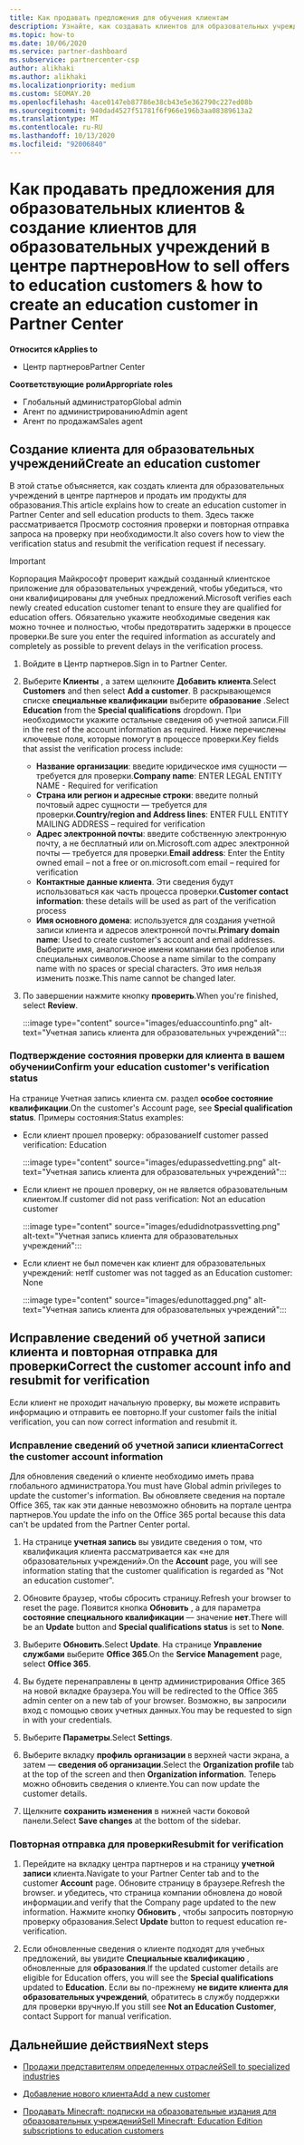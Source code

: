 ```yaml
---
title: Как продавать предложения для обучения клиентам
description: Узнайте, как создавать клиентов для образовательных учреждений и продавать предложения в центре партнеров.
ms.topic: how-to
ms.date: 10/06/2020
ms.service: partner-dashboard
ms.subservice: partnercenter-csp
author: alikhaki
ms.author: alikhaki
ms.localizationpriority: medium
ms.custom: SEOMAY.20
ms.openlocfilehash: 4ace0147eb87786e38cb43e5e362790c227ed08b
ms.sourcegitcommit: 940dad4527f51781f6f966e196b3aa08389613a2
ms.translationtype: MT
ms.contentlocale: ru-RU
ms.lasthandoff: 10/13/2020
ms.locfileid: "92006840"
---
```

# <a name="how-to-sell-offers-to-education-customers--how-to-create-an-education-customer-in-partner-center"></a><span data-ttu-id="c7610-103">Как продавать предложения для образовательных клиентов & создание клиентов для образовательных учреждений в центре партнеров</span><span class="sxs-lookup"><span data-stu-id="c7610-103">How to sell offers to education customers & how to create an education customer in Partner Center</span></span>

<span data-ttu-id="c7610-104">**Относится к**</span><span class="sxs-lookup"><span data-stu-id="c7610-104">**Applies to**</span></span>

- <span data-ttu-id="c7610-105">Центр партнеров</span><span class="sxs-lookup"><span data-stu-id="c7610-105">Partner Center</span></span>

<span data-ttu-id="c7610-106">**Соответствующие роли**</span><span class="sxs-lookup"><span data-stu-id="c7610-106">**Appropriate roles**</span></span>

- <span data-ttu-id="c7610-107">Глобальный администратор</span><span class="sxs-lookup"><span data-stu-id="c7610-107">Global admin</span></span>
- <span data-ttu-id="c7610-108">Агент по администрированию</span><span class="sxs-lookup"><span data-stu-id="c7610-108">Admin agent</span></span>
- <span data-ttu-id="c7610-109">Агент по продажам</span><span class="sxs-lookup"><span data-stu-id="c7610-109">Sales agent</span></span>

## <a name="create-an-education-customer"></a><span data-ttu-id="c7610-110">Создание клиента для образовательных учреждений</span><span class="sxs-lookup"><span data-stu-id="c7610-110">Create an education customer</span></span>

<span data-ttu-id="c7610-111">В этой статье объясняется, как создать клиента для образовательных учреждений в центре партнеров и продать им продукты для образования.</span><span class="sxs-lookup"><span data-stu-id="c7610-111">This article explains how to create an education customer in Partner Center and sell education products to them.</span></span> <span data-ttu-id="c7610-112">Здесь также рассматривается Просмотр состояния проверки и повторная отправка запроса на проверку при необходимости.</span><span class="sxs-lookup"><span data-stu-id="c7610-112">It also covers how to view the verification status and resubmit the verification request if necessary.</span></span>

> [!IMPORTANT]
> <span data-ttu-id="c7610-113">Корпорация Майкрософт проверит каждый созданный клиентское приложение для образовательных учреждений, чтобы убедиться, что они квалифицированы для учебных предложений.</span><span class="sxs-lookup"><span data-stu-id="c7610-113">Microsoft verifies each newly created education customer tenant to ensure they are qualified for education offers.</span></span>  <span data-ttu-id="c7610-114">Обязательно укажите необходимые сведения как можно точнее и полностью, чтобы предотвратить задержки в процессе проверки.</span><span class="sxs-lookup"><span data-stu-id="c7610-114">Be sure you enter the required information as accurately and completely as possible to prevent delays in the verification process.</span></span>

1. <span data-ttu-id="c7610-115">Войдите в Центр партнеров.</span><span class="sxs-lookup"><span data-stu-id="c7610-115">Sign in to Partner Center.</span></span>

2. <span data-ttu-id="c7610-116">Выберите **Клиенты** , а затем щелкните **Добавить клиента**.</span><span class="sxs-lookup"><span data-stu-id="c7610-116">Select **Customers** and then select **Add a customer**.</span></span> <span data-ttu-id="c7610-117">В раскрывающемся списке **специальные квалификации** выберите **образование** .</span><span class="sxs-lookup"><span data-stu-id="c7610-117">Select **Education** from the **Special qualifications** dropdown.</span></span>  <span data-ttu-id="c7610-118">При необходимости укажите остальные сведения об учетной записи.</span><span class="sxs-lookup"><span data-stu-id="c7610-118">Fill in the rest of the account information as required.</span></span>  <span data-ttu-id="c7610-119">Ниже перечислены ключевые поля, которые помогут в процессе проверки.</span><span class="sxs-lookup"><span data-stu-id="c7610-119">Key fields that assist the verification process include:</span></span>

   - <span data-ttu-id="c7610-120">**Название организации**: введите юридическое имя сущности — требуется для проверки.</span><span class="sxs-lookup"><span data-stu-id="c7610-120">**Company name**: ENTER LEGAL ENTITY NAME - Required for verification</span></span>
   - <span data-ttu-id="c7610-121">**Страна или регион и адресные строки**: введите полный почтовый адрес сущности — требуется для проверки.</span><span class="sxs-lookup"><span data-stu-id="c7610-121">**Country/region and Address lines**: ENTER FULL ENTITY MAILING ADDRESS – required for verification</span></span>
   - <span data-ttu-id="c7610-122">**Адрес электронной почты**: введите собственную электронную почту, а не бесплатный или on.Microsoft.com адрес электронной почты — требуется для проверки.</span><span class="sxs-lookup"><span data-stu-id="c7610-122">**Email address**:  Enter the Entity owned email – not a free or on.microsoft.com email – required for verification</span></span>
   - <span data-ttu-id="c7610-123">**Контактные данные клиента**. Эти сведения будут использоваться как часть процесса проверки.</span><span class="sxs-lookup"><span data-stu-id="c7610-123">**Customer contact information**: these details will be used as part of the verification process</span></span>
   - <span data-ttu-id="c7610-124">**Имя основного домена**: используется для создания учетной записи клиента и адресов электронной почты.</span><span class="sxs-lookup"><span data-stu-id="c7610-124">**Primary domain name**:  Used to create customer's account and email addresses.</span></span>  <span data-ttu-id="c7610-125">Выберите имя, аналогичное имени компании без пробелов или специальных символов.</span><span class="sxs-lookup"><span data-stu-id="c7610-125">Choose a name similar to the company name with no spaces or special characters.</span></span>  <span data-ttu-id="c7610-126">Это имя нельзя изменить позже.</span><span class="sxs-lookup"><span data-stu-id="c7610-126">This name cannot be changed later.</span></span>

3. <span data-ttu-id="c7610-127">По завершении нажмите кнопку **проверить**.</span><span class="sxs-lookup"><span data-stu-id="c7610-127">When you're finished, select **Review**.</span></span>

   :::image type="content" source="images/eduaccountinfo.png" alt-text="Учетная запись клиента для образовательных учреждений":::

### <a name="confirm-your-education-customers-verification-status"></a><span data-ttu-id="c7610-129">Подтверждение состояния проверки для клиента в вашем обучении</span><span class="sxs-lookup"><span data-stu-id="c7610-129">Confirm your education customer's verification status</span></span>

<span data-ttu-id="c7610-130">На странице Учетная запись клиента см. раздел **особое состояние квалификации**.</span><span class="sxs-lookup"><span data-stu-id="c7610-130">On the customer's Account page, see **Special qualification status**.</span></span>
<span data-ttu-id="c7610-131">Примеры состояния:</span><span class="sxs-lookup"><span data-stu-id="c7610-131">Status examples:</span></span>

- <span data-ttu-id="c7610-132">Если клиент прошел проверку: образование</span><span class="sxs-lookup"><span data-stu-id="c7610-132">If customer passed verification:  Education</span></span>

   :::image type="content" source="images/edupassedvetting.png" alt-text="Учетная запись клиента для образовательных учреждений":::

- <span data-ttu-id="c7610-134">Если клиент не прошел проверку, он не является образовательным клиентом.</span><span class="sxs-lookup"><span data-stu-id="c7610-134">If customer did not pass verification:  Not an education customer</span></span>

   :::image type="content" source="images/edudidnotpassvetting.png" alt-text="Учетная запись клиента для образовательных учреждений":::

- <span data-ttu-id="c7610-136">Если клиент не был помечен как клиент для образовательных учреждений: нет</span><span class="sxs-lookup"><span data-stu-id="c7610-136">If customer was not tagged as an Education customer:  None</span></span>

   :::image type="content" source="images/edunottagged.png" alt-text="Учетная запись клиента для образовательных учреждений":::

## <a name="correct-the-customer-account-info-and-resubmit-for-verification"></a><span data-ttu-id="c7610-138">Исправление сведений об учетной записи клиента и повторная отправка для проверки</span><span class="sxs-lookup"><span data-stu-id="c7610-138">Correct the customer account info and resubmit for verification</span></span>

<span data-ttu-id="c7610-139">Если клиент не проходит начальную проверку, вы можете исправить информацию и отправить ее повторно.</span><span class="sxs-lookup"><span data-stu-id="c7610-139">If your customer fails the initial verification, you can now correct information and resubmit it.</span></span>

### <a name="correct-the-customer-account-information"></a><span data-ttu-id="c7610-140">Исправление сведений об учетной записи клиента</span><span class="sxs-lookup"><span data-stu-id="c7610-140">Correct the customer account information</span></span>

<span data-ttu-id="c7610-141">Для обновления сведений о клиенте необходимо иметь права глобального администратора.</span><span class="sxs-lookup"><span data-stu-id="c7610-141">You must have Global admin privileges to update the customer's information.</span></span> <span data-ttu-id="c7610-142">Вы обновляете сведения на портале Office 365, так как эти данные невозможно обновить на портале центра партнеров.</span><span class="sxs-lookup"><span data-stu-id="c7610-142">You update the info on the Office 365 portal because this data can't be updated from the Partner Center portal.</span></span>

1. <span data-ttu-id="c7610-143">На странице **учетная запись** вы увидите сведения о том, что квалификация клиента рассматривается как «не для образовательных учреждений».</span><span class="sxs-lookup"><span data-stu-id="c7610-143">On the **Account** page, you will see information stating that the customer qualification is regarded as "Not an education customer".</span></span>

2. <span data-ttu-id="c7610-144">Обновите браузер, чтобы сбросить страницу.</span><span class="sxs-lookup"><span data-stu-id="c7610-144">Refresh your browser to reset the page.</span></span> <span data-ttu-id="c7610-145">Появится кнопка **Обновить** , а для параметра **состояние специального квалификации** — значение **нет**.</span><span class="sxs-lookup"><span data-stu-id="c7610-145">There will be an **Update** button and **Special qualifications status** is set to **None**.</span></span>

3. <span data-ttu-id="c7610-146">Выберите **Обновить**.</span><span class="sxs-lookup"><span data-stu-id="c7610-146">Select **Update**.</span></span> <span data-ttu-id="c7610-147">На странице **Управление службами** выберите **Office 365**.</span><span class="sxs-lookup"><span data-stu-id="c7610-147">On the **Service Management** page, select **Office 365**.</span></span>

4. <span data-ttu-id="c7610-148">Вы будете перенаправлены в центр администрирования Office 365 на новой вкладке браузера.</span><span class="sxs-lookup"><span data-stu-id="c7610-148">You will be redirected to the Office 365 admin center on a new tab of your browser.</span></span> <span data-ttu-id="c7610-149">Возможно, вы запросили вход с помощью своих учетных данных.</span><span class="sxs-lookup"><span data-stu-id="c7610-149">You may be requested to sign in with your credentials.</span></span>

5. <span data-ttu-id="c7610-150">Выберите **Параметры**.</span><span class="sxs-lookup"><span data-stu-id="c7610-150">Select **Settings**.</span></span>

6. <span data-ttu-id="c7610-151">Выберите вкладку **профиль организации** в верхней части экрана, а затем — **сведения об организации**.</span><span class="sxs-lookup"><span data-stu-id="c7610-151">Select the **Organization profile** tab at the top of the screen and then **Organization information**.</span></span> <span data-ttu-id="c7610-152">Теперь можно обновить сведения о клиенте.</span><span class="sxs-lookup"><span data-stu-id="c7610-152">You can now update the customer details.</span></span>

7. <span data-ttu-id="c7610-153">Щелкните **сохранить изменения** в нижней части боковой панели.</span><span class="sxs-lookup"><span data-stu-id="c7610-153">Select **Save changes** at the bottom of the sidebar.</span></span>  

### <a name="resubmit-for-verification"></a><span data-ttu-id="c7610-154">Повторная отправка для проверки</span><span class="sxs-lookup"><span data-stu-id="c7610-154">Resubmit for verification</span></span>

1. <span data-ttu-id="c7610-155">Перейдите на вкладку центра партнеров и на страницу **учетной записи** клиента.</span><span class="sxs-lookup"><span data-stu-id="c7610-155">Navigate to your Partner Center tab and to the customer **Account** page.</span></span> <span data-ttu-id="c7610-156">Обновите страницу в браузере.</span><span class="sxs-lookup"><span data-stu-id="c7610-156">Refresh the browser.</span></span> <span data-ttu-id="c7610-157">и убедитесь, что страница компании обновлена до новой информации.</span><span class="sxs-lookup"><span data-stu-id="c7610-157">and verify that the Company page updated to the new information.</span></span> <span data-ttu-id="c7610-158">Нажмите кнопку **Обновить** , чтобы запросить повторную проверку образования.</span><span class="sxs-lookup"><span data-stu-id="c7610-158">Select **Update** button to request education re-verification.</span></span>

2. <span data-ttu-id="c7610-159">Если обновленные сведения о клиенте подходят для учебных предложений, вы увидите **Специальные квалификацию** , обновленные для **образования**.</span><span class="sxs-lookup"><span data-stu-id="c7610-159">If the updated customer details are eligible for Education offers, you will see the **Special qualifications** updated to **Education**.</span></span> <span data-ttu-id="c7610-160">Если вы по-прежнему **не видите клиента для образовательных учреждений**, обратитесь в службу поддержки для проверки вручную.</span><span class="sxs-lookup"><span data-stu-id="c7610-160">If you still see **Not an Education Customer**, contact Support for manual verification.</span></span>

## <a name="next-steps"></a><span data-ttu-id="c7610-161">Дальнейшие действия</span><span class="sxs-lookup"><span data-stu-id="c7610-161">Next steps</span></span>

- [<span data-ttu-id="c7610-162">Продажи представителям определенных отраслей</span><span class="sxs-lookup"><span data-stu-id="c7610-162">Sell to specialized industries</span></span>](get-special-pricing-for-offers.md)

- [<span data-ttu-id="c7610-163">Добавление нового клиента</span><span class="sxs-lookup"><span data-stu-id="c7610-163">Add a new customer</span></span>](add-a-new-customer.md)

- [<span data-ttu-id="c7610-164">Продавать Minecraft: подписки на образовательные издания для образовательных учреждений</span><span class="sxs-lookup"><span data-stu-id="c7610-164">Sell Minecraft: Education Edition subscriptions to education customers</span></span>](minecraft-subscriptions.md)
